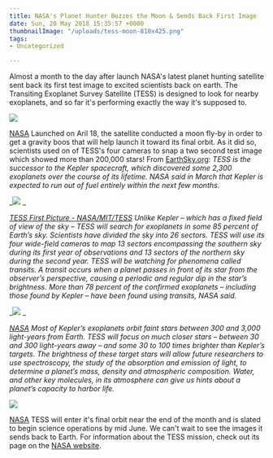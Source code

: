 ```yaml
---
title: NASA's Planet Hunter Buzzes the Moon & Sends Back First Image
date: Sun, 20 May 2018 15:35:57 +0000
thumbnailImage: "/uploads/tess-moon-810x425.png"
tags:
- Uncategorized

---
```

Almost a month to the day after launch NASA's latest planet hunting satellite sent back its first test image to excited scientists back on earth. The Transiting Exoplanet Survey Satellite (TESS) is designed to look for nearby exoplanets, and so far it's performing exactly the way it's supposed to. 

![](http://newsattorneys.staging.wpengine.com/wp-content/uploads/2018/05/tess-moon-1024x576.jpg) 

[NASA](https://www.nasa.gov/sites/default/files/thumbnails/image/tessshootsthemoon4k.jpg) Launched on Aril 18, the satellite conducted a moon fly-by in order to get a gravity boos that will help launch it toward its final orbit. As it did so, scientists used on of TESS's four cameras to snap a two second test image which showed more than 200,000 stars! From [EarthSky.org](http://earthsky.org/space/tess-planet-hunter-test-image-lunar-gravity-assist): _TESS is the successor to the Kepler spacecraft, which discovered some 2,300 exoplanets over the course of its lifetime. NASA said in March that Kepler is expected to run out of fuel entirely within the next few months._ 

_![](http://newsattorneys.staging.wpengine.com/wp-content/uploads/2018/05/tess-first-picture.jpg) _

[_TESS First Picture - NASA/MIT/TESS_](https://www.nasa.gov/sites/default/files/thumbnails/image/embargo20180518fordisplay4flat8x10300dpiedit1textflat.jpg) _Unlike Kepler – which has a fixed field of view of the sky – TESS will search for exoplanets in some 85 percent of Earth’s sky. Scientists have divided the sky into 26 sectors. TESS will use its four wide-field cameras to map 13 sectors encompassing the southern sky during its first year of observations and 13 sectors of the northern sky during the second year. TESS will be watching for phenomena called transits. A transit occurs when a planet passes in front of its star from the observer’s perspective, causing a periodic and regular dip in the star’s brightness. More than 78 percent of the confirmed exoplanets – including those found by Kepler – have been found using transits, NASA said._ 

_![](http://newsattorneys.staging.wpengine.com/wp-content/uploads/2018/05/tess-lava-planet-1024x768.jpg) _

[_NASA_](https://blogs.nasa.gov/tess/wp-content/uploads/sites/281/2018/04/TESSLavaPlanet31_print.jpg) _Most of Kepler’s exoplanets orbit faint stars between 300 and 3,000 light-years from Earth. TESS will focus on much closer stars – between 30 and 300 light-years away – and some 30 to 100 times brighter than Kepler’s targets. The brightness of these target stars will allow future researchers to use spectroscopy, the study of the absorption and emission of light, to determine a planet’s mass, density and atmospheric composition. Water, and other key molecules, in its atmosphere can give us hints about a planet’s capacity to harbor life._ 

![](http://newsattorneys.staging.wpengine.com/wp-content/uploads/2018/05/tess-orbital-trailblazer.png) 

[NASA](https://blogs.nasa.gov/tess/wp-content/uploads/sites/281/2018/04/TESSimg-1000.jpg) TESS will enter it's final orbit near the end of the month and is slated to begin science operations by mid June. We can't wait to see the images it sends back to Earth. For information about the TESS mission, check out its page on the [NASA website](https://www.nasa.gov/tess-transiting-exoplanet-survey-satellite).